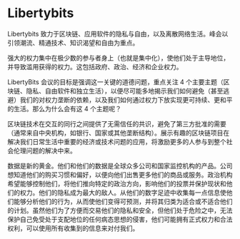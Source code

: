# Libertybits

Libertybits 致力于区块链、应用软件的隐私与自由，以及离散网络生活。峰会以引领潮流、精通技术、知识渴望和自由为重点。

强大的权力集中在极少数的参与者身上（也就是集中化），使他们处于主导地位，并导致滥用获得的权力。这包括政府、政治、经济和企业权力。

LibertyBits 会议的目标是强调这一关键的道德问题，重点关注 4 个主要主题（区块链、隐私、自由软件和独立生活），以便尽可能多地揭示我们如何避免（甚至逃避）我们的对权力垄断的依赖，以及我们如何通过权力下放实现更可持续、更和平的生活。那么为什么会有这 4 个主题呢？

区块链技术在交互的同行之间提供了无需信任的共识，避免了第三方批准的需要（通常来自中央机构，如银行、国家或其他垄断结构）。展示有趣的区块链项目在解决我们日常生活中重要的经济或技术问题的应用，将激励更多的人参与到整个社会伦理问题的解决中来。

数据是新的黄金。他们和他们的数据是全球众多公司和国家监控机构的产品。公司想知道他们的购买习惯和偏好，以便向他们出售更多他们的商品或服务。政治机构希望能够控制他们，将他们推向特定的政治方向，影响他们的投票并保护现状和他们的权力。他们的隐私成为最大的敌人。从他们的数字足迹中收集每一点信息使他们能够分析他们的行为，从而使他们变得可预测，并将其归类为适合或不适合他们的计划。虽然他们为了方便而交易他们的隐私和安全，但他们处于危险之中，无法保护自己免受处于支配地位的任何病态思想的侵害，他们可能拥有正式权力和合法权利，可以使用所有收集到的信息来对付我们。
